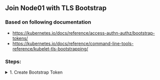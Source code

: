 ## Join Node01 with TLS Bootstrap


### Based on following documentation
- https://kubernetes.io/docs/reference/access-authn-authz/bootstrap-tokens/
- https://kubernetes.io/docs/reference/command-line-tools-reference/kubelet-tls-bootstrapping/


### Steps:

<details><summary>1. Create Bootstrap Token</summary><p>

**Requirements:**
<ul style="list-style-type:circle;">
  <li>Token ID: 07401b</li>
  <li>Token Secret: f395accd246ae52d</li>
  <li>auth-extra-groups: system:bootstrappers:node01</li>
  <li>Namespace: kube-system</li>
</ul>

<details><summary>Solution:</summary><p>

```
cat <<EOF | kubectl apply -f -
apiVersion: v1
kind: Secret
metadata:
  # Name MUST be of form "bootstrap-token-<token id>"
  name: bootstrap-token-07401b
  namespace: kube-system

# Type MUST be 'bootstrap.kubernetes.io/token'
type: bootstrap.kubernetes.io/token
stringData:
  # Human readable description. Optional.
  description: "The default bootstrap token generated by 'kubeadm init'."

  # Token ID and secret. Required.
  token-id: 07401b
  token-secret: f395accd246ae52d

  # Allowed usages.
  usage-bootstrap-authentication: "true"
  usage-bootstrap-signing: "true"

  # Extra groups to authenticate the token as. Must start with "system:bootstrappers:"
  auth-extra-groups: system:bootstrappers:node01
EOF
```{{execute master}}
</p></details>
</p></details>

<details><summary>2. Create Signing ConfigMap in `kube-public` namespace</summary><p>

```
cat <<EOF | kubectl apply -f -
apiVersion: v1
kind: ConfigMap
metadata:
  name: cluster-info
  namespace: kube-public
data:
  jws-kubeconfig-07401b: eyJhbGciOiJIUzI1NiIsImtpZCI6IjA3NDAxYiJ9..tYEfbo6zDNo40MQE07aZcQX2m3EB2rO3NuXtxVMYm9U
  kubeconfig: |
    apiVersion: v1
    clusters:
    - cluster:
        certificate-authority-data: $(kubectl config view --raw -o jsonpath='{.clusters[0].cluster.certificate-authority-data}')
        server: $(kubectl config view -o jsonpath='{.clusters[0].cluster.server}')
      name: ""
    contexts: []
    current-context: ""
    kind: Config
    preferences: {}
    users: []
EOF
```{{execute master}}
</p></details>


<details><summary>3. Enable bootstrapping nodes to create CSR</summary><p>

```
cat <<EOF | kubectl apply -f -
apiVersion: rbac.authorization.k8s.io/v1
kind: ClusterRoleBinding
metadata:
  name: create-csrs-for-bootstrapping
subjects:
- kind: Group
  name: system:bootstrappers
  apiGroup: rbac.authorization.k8s.io
roleRef:
  kind: ClusterRole
  name: system:node-bootstrapper
  apiGroup: rbac.authorization.k8s.io
EOF
```{{execute master}}
</p></details>

<details><summary>4. Approve all CSRs for the group "system:bootstrappers"</summary><p>

```
cat <<EOF | kubectl apply -f -
apiVersion: rbac.authorization.k8s.io/v1
kind: ClusterRoleBinding
metadata:
  name: auto-approve-csrs-for-group
subjects:
- kind: Group
  name: system:bootstrappers
  apiGroup: rbac.authorization.k8s.io
roleRef:
  kind: ClusterRole
  name: system:certificates.k8s.io:certificatesigningrequests:nodeclient
  apiGroup: rbac.authorization.k8s.io
EOF
```{{execute master}}
</p></details>

<details><summary>5. Approve renewal CSRs for the group "system:nodes"</summary><p>

kubectl create clusterrolebinding auto-approve-renewals-for-nodes --clusterrole=system:certificates.k8s.io:certificatesigningrequests:selfnodeclient --group=system:nodes

```
cat <<EOF | kubectl apply -f -
apiVersion: rbac.authorization.k8s.io/v1
kind: ClusterRoleBinding
metadata:
  name: auto-approve-renewals-for-nodes
subjects:
- kind: Group
  name: system:nodes
  apiGroup: rbac.authorization.k8s.io
roleRef:
  kind: ClusterRole
  name: system:certificates.k8s.io:certificatesigningrequests:selfnodeclient
  apiGroup: rbac.authorization.k8s.io
EOF
```{{execute master}}
</p></details>

<details><summary>6. Generate `bootstrap-kubelet.conf`</summary><p>

```
kubectl config --kubeconfig=/tmp/bootstrap-kubelet.conf \
  set-cluster bootstrap \
  --server=$(kubectl config view -o jsonpath='{.clusters[0].cluster.server}') \
  --certificate-authority=/etc/kubernetes/pki/ca.crt \
  --embed-certs=true

kubectl config --kubeconfig=/tmp/bootstrap-kubelet.conf \
  set-credentials kubelet-bootstrap \
  --token=07401b.f395accd246ae52d

kubectl config --kubeconfig=/tmp/bootstrap-kubelet.conf \
  set-context bootstrap \
  --user=kubelet-bootstrap \
  --cluster=bootstrap

kubectl config --kubeconfig=/tmp/bootstrap-kubelet.conf \
  use-context bootstrap
```{{execute master}}

And Copy it to node01:
```
scp -o StrictHostKeyChecking=no /tmp/bootstrap-kubelet.conf node01:/etc/kubernetes/bootstrap-kubelet.conf
```{{execute master}}
</p></details>



<details><summary>7. Go to node01 and start kubelet</summary><p>

```
ssh -o StrictHostKeyChecking=no node01 "systemctl start kubelet"
```{{execute master}}
</p></details>


<details><summary>8. Check that `node01` has joined the cluster</summary><p>

```
kubectl get nodes
```{{execute master}}
</p></details>

